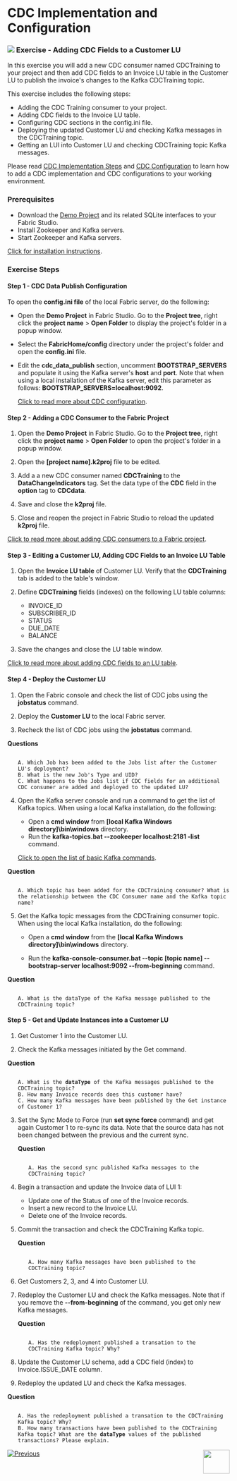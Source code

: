 # CDC Implementation and Configuration

### ![](/academy/images/Exercise.png) Exercise - Adding CDC Fields to a Customer LU

In this exercise you will add a new CDC consumer named CDCTraining to your project and then add CDC fields to an Invoice LU table in the Customer LU to publish the invoice's changes to the Kafka CDCTraining topic. 

This exercise includes the following steps:

* Adding the CDC Training consumer to your project.
* Adding CDC fields to the Invoice LU table. 
* Configuring CDC sections in the config.ini file.
* Deploying the updated Customer LU and checking Kafka messages in the CDCTraining topic.
* Getting an LUI into Customer LU and checking CDCTraining topic Kafka messages. 

Please read [CDC Implementation Steps](/articles/18_fabric_cdc/05_cdc_consumers_implementation.md) and [CDC Configuration](/articles/18_fabric_cdc/06_cdc_configuration.md) to learn how to add a CDC implementation and CDC configurations to your working environment.

### Prerequisites

- Download the [Demo Project](/articles/demo_project) and its related SQLite interfaces to your Fabric Studio.
- Install Zookeeper and Kafka servers.
- Start Zookeeper and Kafka servers.

[Click for installation instructions](/articles/demo_project/01_local_installation_of_zookeper_kafka_and_ES.md).  

### **Exercise Steps** 

#### Step 1 - CDC Data Publish Configuration

To open the **config.ini file** of the local Fabric server, do the following:

- Open the **Demo Project** in Fabric Studio. Go to the **Project tree**, right click the **project name** > **Open Folder** to display the project's folder in a  popup window.
- Select the **FabricHome/config** directory under the project's folder and open the **config.ini** file.
- Edit the **cdc_data_publish** section, uncomment **BOOTSTRAP_SERVERS** and populate it using the Kafka server's **host** and **port**. Note that when using a local installation of the Kafka server, edit this parameter as follows: **BOOTSTRAP_SERVERS=localhost:9092**.

   [Click to read more about CDC configuration](/articles/18_fabric_cdc/06_cdc_configuration.md). 

#### Step 2 - Adding a CDC Consumer to the Fabric Project

1. Open the **Demo Project** in Fabric Studio. Go to the **Project tree**, right click the **project name** > **Open Folder** to open the project's folder in a popup window.

2. Open the **[project name].k2proj** file to be edited.

3. Add a a new CDC consumer named **CDCTraining** to the **DataChangeIndicators** tag. Set the data type of the **CDC** field in the **option** tag to **CDCdata**.

4. Save and close the **k2proj** file.

5. Close and reopen the project in Fabric Studio to reload the updated **k2proj** file.

[Click to read more about adding CDC consumers to a Fabric project](/articles/18_fabric_cdc/05_cdc_consumers_implementation.md#adding-cdc-consumers).

#### Step 3 - Editing a Customer LU, Adding CDC Fields to an Invoice LU Table

1. Open the **Invoice  LU table** of Customer LU. Verify that the **CDCTraining** tab is added to the table's window.

2. Define **CDCTraining** fields (indexes) on the following LU table columns:
   - INVOICE_ID
   - SUBSCRIBER_ID
   - STATUS
   - DUE_DATE
   - BALANCE

3. Save the changes and close the LU table window.

[Click to read more about adding CDC fields to an LU table](/articles/18_fabric_cdc/05_cdc_consumers_implementation.md#creating-indexes-for-other-cdc-consumers).

#### Step 4 - Deploy the Customer LU 

1. Open the Fabric console and check the list of CDC jobs using the **jobstatus** command.

2. Deploy the **Customer LU** to the local Fabric server.

3. Recheck the list of CDC jobs using the **jobstatus** command.

**Questions** 

<ul>
<pre><code>
A. Which Job has been added to the Jobs list after the Customer LU's deployment?
B. What is the new Job's Type and UID? 
C. What happens to the Jobs list if CDC fields for an additional CDC consumer are added and deployed to the updated LU? 
</code></pre>
</ul>

4. Open the Kafka server console and run a command to get the list of Kafka topics. When using a local Kafka installation, do the following:

   - Open a **cmd window** from **[local Kafka Windows directory]\bin\windows** directory.
   - Run the **kafka-topics.bat --zookeeper localhost:2181 -list** command.

   [Click to open the list of basic Kafka commands](/articles/02_fabric_architecture/08_kafka_basic_commands.md).

**Question**

<ul>
<pre><code>
A. Which topic has been added for the CDCTraining consumer? What is the relationship between the CDC Consumer name and the Kafka topic name?
</code></pre>
</ul>

5. Get the Kafka topic messages from the CDCTraining consumer topic. When using the local Kafka installation, do the following:

   - Open a **cmd window** from the **[local Kafka Windows directory]\bin\windows** directory. 

   - Run the **kafka-console-consumer.bat --topic [topic name] --bootstrap-server localhost:9092 --from-beginning** command. 



**Question**

<ul>
<pre><code>
A. What is the dataType of the Kafka message published to the CDCTraining topic? 
</code></pre>
</ul>




#### Step 5 - Get and Update Instances into a Customer LU

1. Get Customer 1 into the Customer LU.

2. Check the Kafka messages initiated by the Get command.

**Question**

<ul>
<pre><code>
A. What is the <strong>dataType</strong> of the Kafka messages published to the CDCTraining topic? 
B. How many Invoice records does this customer have? 
C. How many Kafka messages have been published by the Get instance of Customer 1? 
</code></pre>
</ul>


3. Set the Sync Mode to Force (run **set sync force** command) and get again Customer 1 to re-sync its data. Note that the source data has not been changed between the previous and the current sync.

   **Question**

   <ul>
   <pre><code>
   A. Has the second sync published Kafka messages to the CDCTraining topic? 
   </code></pre>
   </ul>

4. Begin a transaction and update the Invoice data of LUI 1:

   - Update one of the Status of one of the Invoice records.
   - Insert a new record to the Invoice LU.
   - Delete one of the Invoice records. 

5. Commit the transaction and check the CDCTraining Kafka topic.

   **Question**

   <ul>
   <pre><code>
   A. How many Kafka messages have been published to the CDCTraining topic? 
   </code></pre>
   </ul>

6. Get Customers 2, 3, and 4 into Customer LU.

7. Redeploy the Customer LU and check the Kafka messages.  Note that if you remove the **--from-beginning** of the command, you get only new Kafka messages.

   **Question**

   <ul>
   <pre><code>
   A. Has the redeployment published a transation to the CDCTraining Kafka topic? Why?  
   </code></pre>
   </ul

   

8. Update the Customer LU schema, add a CDC field (index) to Invoice.ISSUE_DATE column. 

9. Redeploy  the updated LU and check the Kafka messages.

**Question**

<ul>
<pre><code>
A. Has the redeployment published a transation to the CDCTraining Kafka topic? Why?  
B. How many transactions have been published to the CDCTraining Kafka topic? What are the <strong>dataType</strong> values of the published transactions? Please explain. 
</code></pre>
</ul>




[![Previous](/articles/images/Previous.png)](05_cdc_consumer_example_using_broadway_as_cdc_consumer.md)[<img align="right" width="60" height="54" src="/articles/images/Next.png">](07_cdc_implementation_and_configuration_exercise_solution.md)

